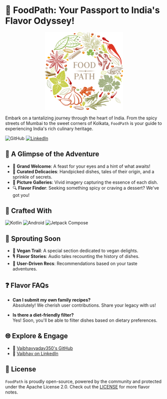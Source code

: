 # 🍲 FoodPath: Your Passport to India's Flavor Odyssey!

<p align="center">
  <img src="LOGO.png" alt="FoodPath Logo" width="250"/>
</p>

Embark on a tantalizing journey through the heart of India. From the spicy streets of Mumbai to the sweet corners of Kolkata, `FoodPath` is your guide to experiencing India's rich culinary heritage.

![GitHub](https://img.shields.io/github/license/Vaibhavyadav350/foodpath?style=for-the-badge)
[![LinkedIn](https://img.shields.io/badge/LinkedIn-Vaibhav%20Yadav-blue?style=for-the-badge&logo=linkedin)](https://linkedin.com/in/vaibhav-yadav-b20045213/)

## 🚀 A Glimpse of the Adventure

* 🌟 **Grand Welcome**: A feast for your eyes and a hint of what awaits!
* 🍱 **Curated Delicacies**: Handpicked dishes, tales of their origin, and a sprinkle of secrets.
* 📸 **Picture Galleries**: Vivid imagery capturing the essence of each dish.
* 🔍 **Flavor Finder**: Seeking something spicy or craving a dessert? We've got you!

## 🧰 Crafted With

![Kotlin](https://img.shields.io/badge/-Kotlin-0095D5?style=for-the-badge&logo=kotlin&logoColor=white)
![Android](https://img.shields.io/badge/-Android-3DDC84?style=for-the-badge&logo=android&logoColor=white)
![Jetpack Compose](https://img.shields.io/badge/-Jetpack%20Compose-01F2AF?style=for-the-badge)

## 🌱 Sprouting Soon

* 🥗 **Vegan Trail**: A special section dedicated to vegan delights.
* 🎙️ **Flavor Stories**: Audio tales recounting the history of dishes.
* 🔄 **User-Driven Recs**: Recommendations based on your taste adventures.

## ❓ Flavor FAQs

- **Can I submit my own family recipes?**  
  Absolutely! We cherish user contributions. Share your legacy with us!

- **Is there a diet-friendly filter?**  
  Yes! Soon, you'll be able to filter dishes based on dietary preferences.

## 🌐 Explore & Engage

* 🔗 [Vaibhavyadav350's GitHub](https://github.com/Vaibhavyadav350)
* 🌟 [Vaibhav on LinkedIn](https://linkedin.com/in/vaibhav-yadav-b20045213/)

## 📜 License

`FoodPath` is proudly open-source, powered by the community and protected under the Apache License 2.0. Check out the [LICENSE](LICENSE) for more flavor notes.
